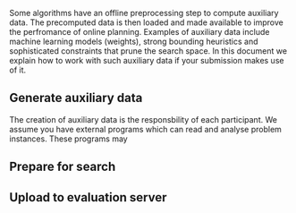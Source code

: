 Some algorithms have an offline preprocessing step to compute auxiliary data. The precomputed data is then loaded and made available to improve the perfromance of online planning. 
Examples of auxiliary data include machine learning models (weights), strong bounding heuristics and sophisticated constraints that prune the search space.
In this document we explain how to work with such auxiliary data if your submission makes use of it.

## Generate auxiliary data

The creation of auxiliary data is the responsbility of each participant. We assume you have external programs which can read and analyse problem instances. These programs may 

## Prepare for search

## Upload to evaluation server
